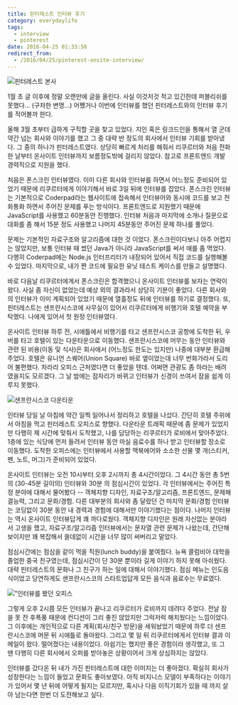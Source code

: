 ```yaml
---
title: 핀터레스트 인터뷰 후기
category: everydaylife
tags:
  - interview
  - pinterest
date: 2016-04-25 01:33:58
redirect_from:
  - /2016/04/25/pinterest-onsite-interview/
---
```


![핀터레스트 본사](/building.jpg)

1월 초 글 이후에 정말 오랜만에 글을 올린다. 사실 이것저것 적고 있긴한데 퍼블리쉬를 못했다... (구차한 변명...) 어쨌거나 이번에 인터뷰를 했던 핀터레스트와의 인터뷰 후기를 적어볼까 한다.

올해 3월 초부터 급하게 구직할 곳을 찾고 있었다. 지인 혹은 링크드인을 통해서 열 군데 약간 넘는 회사와 이야기를 했고 그 중 대략 반 정도의 회사에서 인터뷰 기회를 받아냈다. 그 중의 하나가 핀터레스트였다. 상당히 빠르게 처리를 해줘서 리쿠르터와 처음 전화한 날부터 온사이트 인터뷰까지 보름정도밖에 걸리지 않았다. 참고로 프론트엔드 개발 경력직으로 지원을 했다.

처음은 폰스크린 인터뷰였다. 이미 다른 회사와 인터뷰를 하면서 어느정도 준비되어 있었기 때문에 리쿠르터에게 이야기해서 바로 3일 뒤에 인터뷰를 잡았다. 폰스크린 인터뷰는 기본적으로 Coderpad라는 웹사이트에 접속해서 인터뷰어와 동시에 코드를 보고 전화통화 하면서 주어진 문제를 푸는 방식이다. 프론트엔드로 지원했기 때문에 JavaScript를 사용했고 60분동안 진행했다. 인터뷰 처음과 마지막에 소개나 질문으로 대화를 좀 해서 15분 정도 사용했고 나머지 45분동안 주어진 문제 하나를 풀었다.

문제는 기본적인 자료구조와 알고리즘에 대한 것 이었다. 폰스크린이다보니 아주 어렵지는 않았지만, 보통 인터뷰 때 썼던 Java가 아니라 JavaScript를 써서 애를 좀 먹었다. 다행히 Coderpad에는 Node.js 인터프리터가 내장되어 있어서 직접 코드를 실행해볼 수 있었다. 마지막으로, 내가 짠 코드에 필요한 유닛 테스트 케이스를 만들고 설명했다.

바로 다음날 리쿠르터에게서 폰스크린은 합격했으니 온사이트 인터뷰를 보자는 연락이 왔다. 사실 좀 자신이 없었는데 예상 외의 결과라서 상당히 기분이 좋았다. 다른 회사와의 인터뷰가 이미 계획되어 있었기 때문에 열흘정도 뒤에 인터뷰를 하기로 결정했다. 또, 핀터레스트는 샌프란시스코에 사무실이 있어서 리쿠르터에게 비행기와 호텔 예약을 부탁했다. 나에게 있어서 첫 원정 인터뷰였다.

온사이트 인터뷰 하루 전, 시애틀에서 비행기를 타고 샌프란시스코 공항에 도착한 뒤, 우버를 타고 호텔이 있는 다운타운으로 이동했다. 샌프란시스코에 머무는 동안 인터뷰와 관련 된 비용(이동 및 식사)은 회사에서 (어느정도 한도는 있지만) 나중에 대부분 환급해 주었다. 호텔은 유니언 스퀘어(Union Square) 바로 옆이었는데 너무 번화가라서 도리어 불편했다. 차라리 오피스 근처였다면 더 좋았을 텐데. 어쩌면 관광도 좀 하라는 배려였을지도 모르겠다. 그 날 밤에는 잠자리가 바뀌고 인터뷰가 신경이 쓰여서 잠을 쉽게 이루지 못했다.

![샌프란시스코 다운타운](/sf.jpg)

인터뷰 당일 날 아침에 약간 일찍 일어나서 정리하고 호텔을 나섰다. 간단히 호텔 주위에서 아침을 먹고 핀터레스트 오피스로 향했다. 다운타운 트래픽 때문에 좀 문제가 있었지만 다행히 제 시간에 맞춰서 도착했고, 나를 담당하는 리쿠르터가 로비에서 맞아주었다. 1층에 있는 식당에 먼저 들려서 인터뷰 동안 마실 음료수를 하나 받고 인터뷰할 장소로 이동했다. 도착한 오피스에는 인터뷰에서 사용할 맥북에어와 소소한 선물 몇 개(스티커, 펜, 노트, 머그)가 준비되어 있었다.

온사이트 인터뷰는 오전 10시부터 오후 2시까지 총 4시간이었다. 그 4시간 동안 총 5번의 (30-45분 길이의) 인터뷰와 30분	의 점심시간이 있었다. 각 인터뷰에서는 주어진 특정 분야에 대해서 물어봤다 -- 객체지향 디자인, 자료구조/알고리즘, 프론트엔드, 문제해결능력, 그리고 문화/경험. 다른 대부분의 회사와 좀 달랐던 건 마지막 문화/경험 인터뷰는 코딩없이 30분 동안 내 경력과 경험에 대해서만 이야기했다는 점이다. 나머지 인터뷰는 역시 온사이트 인터뷰답게 꽤 까다로웠다. 객체지향 디자인은 원래 자신없는 분야라서 고생을 했고, 자료구조/알고리즘 인터뷰에서는 문자열 관련 문제가 나왔는데, 간단해 보이지만 꽤 복잡해서 쓸데없이 시간을 너무 많이 써버리고 말았다.

점심시간에는 점심을 같이 먹을 직원(lunch buddy)을 붙여줬다. 뉴욕 콜럼비아 대학을 졸업한 중국 친구였는데, 점심시간이 단 30분 뿐이라 길게 이야기 하지 못해 아쉬웠다. 대략 핀터레스트의 문화나 그 친구가 하는 일에 대해서 이야기했다. 점심 메뉴는 인도음식이었고 당연하게도 샌프란시스코의 스타트업답게 모든 음식과 음료수는 무료였다.

!["인터뷰를 봤던 오피스](/office.jpg)

그렇게 오후 2시쯤 모든 인터뷰가 끝나고 리쿠르터가 로비까지 데려다 주었다. 전날 잠을 못 잔 후폭풍 때문에 컨디션이 그리 좋진 않았지만 그럭저럭 해치웠다는 느낌이었다. 그 이후에는 개인적으로 다른 계획(회사/친구 방문)을 세워놨었기 때문에 하루 더 샌프란시스코에 머문 뒤 시애틀로 돌아왔다. 그리고 몇 일 뒤 리쿠르터에게서 인터뷰 결과 이메일이 왔다. 떨어졌다는 내용이었다. 아쉽기는 했지만 좋은 경험이라 생각했고, 또 그 땐 다행히 다른 회사에서 오퍼를 받아놓은 상황이어서 크게 상심하지는 않았다.

인터뷰를 갔다온 뒤 내가 가진 핀터레스트에 대한 이미지는 더 좋아졌다. 확실히 회사가 성장한다는 느낌이 들었고 문화도 좋아보였다. 아직 비지니스 모델이 부족하다는 이야기가 있어서 몇 년 뒤에 어떻게 될지는 모르지만, 혹시나 다음 이직기회가 있을 때 까지 살아 남는다면 한번 더 도전해보고 싶다.